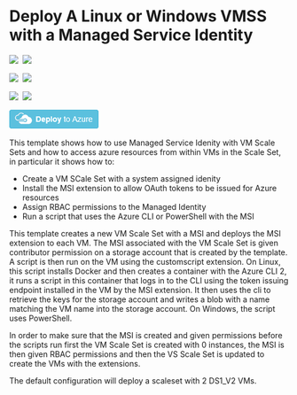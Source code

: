 # Deploy A Linux or Windows VMSS with a Managed Service Identity

<IMG SRC="https://azurequickstartsservice.blob.core.windows.net/badges/201-vmss-msi/PublicLastTestDate.svg" />&nbsp;
<IMG SRC="https://azurequickstartsservice.blob.core.windows.net/badges/201-vmss-msi/PublicDeployment.svg" />&nbsp;

<IMG SRC="https://azurequickstartsservice.blob.core.windows.net/badges/201-vmss-msi/FairfaxLastTestDate.svg" />&nbsp;
<IMG SRC="https://azurequickstartsservice.blob.core.windows.net/badges/201-vmss-msi/FairfaxDeployment.svg" />&nbsp;

<IMG SRC="https://azurequickstartsservice.blob.core.windows.net/badges/201-vmss-msi/BestPracticeResult.svg" />&nbsp;
<IMG SRC="https://azurequickstartsservice.blob.core.windows.net/badges/201-vmss-msi/CredScanResult.svg" />&nbsp;

<a href="https://portal.azure.com/#create/Microsoft.Template/uri/https%3A%2F%2Fraw.githubusercontent.com%2FAzure%2Fazure-quickstart-templates%2Fmaster%2F201-vmss-msi%2Fazuredeploy.json" target="_blank">
    <img src="https://raw.githubusercontent.com/Azure/azure-quickstart-templates/master/1-CONTRIBUTION-GUIDE/images/deploytoazure.png"/>
</a>

This template shows how to use Managed Service Idenity with VM Scale Sets and how to access azure resources from within VMs in the Scale Set, in particular it shows how to:

- Create a VM SCale Set with a system assigned idenity
- Install the MSI extension to allow OAuth tokens to be issued for Azure resources
- Assign RBAC permissions to the Managed Identity
- Run a  script that uses the Azure CLI or PowerShell with the MSI

This template creates a new VM Scale Set with a MSI and deploys the MSI extension to each VM. The MSI associated with the VM Scale Set is given contributor permission on a storage account that is created by the template.  A script is then run on the VM using the customscript extension.  On Linux, this script installs Docker and then creates a container with the Azure CLI 2, it runs a script in this container that logs in to the CLI using the token issuing endpoint installed in the VM by the MSI extension. It then uses the cli to retrieve the keys for the storage account and writes a blob with a name matching the VM name into the storage account.  On Windows, the script uses PowerShell.

In order to make sure that the MSI is created and given permissions before the scripts run first the VM Scale Set is created with 0 instances, the MSI is then given RBAC permissions and then the VS Scale Set is updated to create the VMs with the extensions.

The default configuration will deploy a scaleset with 2 DS1_V2 VMs.

